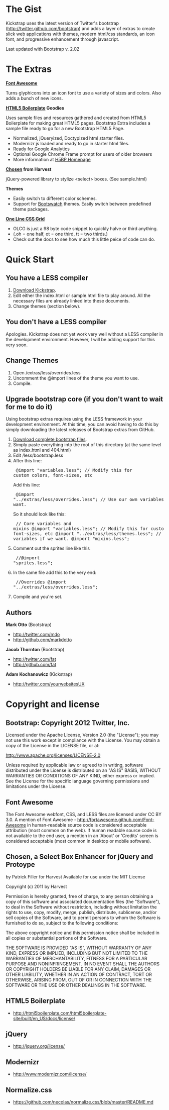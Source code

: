 The Gist
========

Kickstrap uses the latest version of Twitter's bootstrap (http://twitter.github.com/bootstrap) and adds a layer of extras to create slick web applications with themes, modern html/css standards, an icon font, and progressive enhancement through javascript.

Last updated with Bootstrap v. 2.02

The Extras
==========

**<a href="http://fortawesome.github.com/Font-Awesome/#">Font Awesome</a>**

Turns glyphicons into an icon font to use a variety of sizes and colors. Also adds a bunch of new icons.

**<a href="http://html5boilerplate.com/">HTML5 Boilerplate</a> Goodies**

Uses sample files and resources gathered and created from HTML5 Boilerplate for making great HTML5 pages. Bootstrap Extra includes a sample file ready to go for a new Bootstrap HTML5 Page.

+ Normalized, jQueryized, Doctypized html starter files.
+ Modernizr js loaded and ready to go in starter html files.
+ Ready for Google Analytics
+ Optional Google Chrome Frame prompt for users of older browsers
+ More information at <a href="http://html5boilerplate.com/">H5BP Homepage</a>

**<a href="http://harvesthq.github.com/chosen/">Chosen</a> from Harvest**

jQuery-powered library to stylize &lt;select&gt; boxes. (See sample.html)

**Themes**

+ Easily switch to different color schemes.
+ Support for <a href="http://bootswatch.com/">Bootswatch</a> themes. Easily switch between predefined theme packages.

**<a href="http://adamkochanowicz.com/oneline.html">One Line CSS Grid</a>**

+ OLCG is just a 98 byte code snippet to quickly halve or third anything.
+ (.oh = one half, ot = one third, tt = two thirds.)
+ Check out the docs to see how much this little peice of code can do.

Quick Start
===========

You have a LESS compiler
------------------------

1. <a href="https://github.com/ajkochanowicz/Kickstrap/zipball/master">Download Kickstrap</a>.
2. Edit either the index.html or sample.html file to play around. All the necessary files are already linked into these documents.
3. Change themes (section below).

You don't have a LESS compiler
------------------------------

Apologies. Kickstrap does not yet work very well without a LESS compiler in the development environment. However, I will be adding support for this very soon.

<span id="changethemes">Change Themes</span>
-------------

1. Open /extras/less/overrides.less
2. Uncomment the @import lines of the theme you want to use.
3. Compile.

Upgrade bootstrap core (if you don't want to wait for me to do it)
-------------------------------------------------------------------------

Using bootstrap extras requires using the LESS framework in your development environment. 
At this time, you can avoid having to do this by simply downloading the latest releases of Bootstrap extras from GitHub.

1. <a href="http://twitter.github.com/bootstrap">Download complete bootstrap files</a>.
2. Simply paste everything into the root of this directory (at the same level as index.html and 404.html)
3. Edit /less/bootstrap.less
4. After this line:<pre>
@import "variables.less"; // Modify this for custom colors, font-sizes, etc</pre>
Add this line: <pre>
@import "../extras/less/overrides.less"; // Use our own variables if we want.</pre>
So it should look like this:<pre>
// Core variables and mixins
@import "variables.less"; // Modify this for custom colors, font-sizes, etc
@import "../extras/less/themes.less"; // Use our own variables if we want.
@import "mixins.less";</pre>
5. Comment out the sprites line like this<pre>
//@import "sprites.less";</pre>
6. In the same file add this to the very end:<pre>
//Overrides
@import "../extras/less/overrides.less";</pre>
7. Compile and you're set.

Authors
-------

**Mark Otto** (Bootstrap)

+ http://twitter.com/mdo
+ http://github.com/markdotto

**Jacob Thornton** (Bootstrap)

+ http://twitter.com/fat
+ http://github.com/fat

**Adam Kochanowicz** (Kickstrap)

+ http://twitter.com/yourwebsitesUX

Copyright and license
=====================

Bootstrap: Copyright 2012 Twitter, Inc.
---------------------------------------

Licensed under the Apache License, Version 2.0 (the "License");
you may not use this work except in compliance with the License.
You may obtain a copy of the License in the LICENSE file, or at:

   http://www.apache.org/licenses/LICENSE-2.0

Unless required by applicable law or agreed to in writing, software
distributed under the License is distributed on an "AS IS" BASIS,
WITHOUT WARRANTIES OR CONDITIONS OF ANY KIND, either express or implied.
See the License for the specific language governing permissions and
limitations under the License.

Font Awesome
------------

The Font Awesome webfont, CSS, and LESS files are licensed under CC BY 3.0. A mention of Font Awesome - http://fortawesome.github.com/Font-Awesome in human-readable source code is considered acceptable attribution (most common on the web). If human readable source code is not available to the end user, a mention in an 'About' or 'Credits' screen is considered acceptable (most common in desktop or mobile software).

Chosen, a Select Box Enhancer for jQuery and Protoype
-----------------------------------------------------

by Patrick Filler for Harvest
Available for use under the MIT License

Copyright (c) 2011 by Harvest

Permission is hereby granted, free of charge, to any person obtaining a copy of this software and associated documentation files (the "Software"), to deal in the Software without restriction, including without limitation the rights to use, copy, modify, merge, publish, distribute, sublicense, and/or sell copies of the Software, and to permit persons to whom the Software is furnished to do so, subject to the following conditions:

The above copyright notice and this permission notice shall be included in all copies or substantial portions of the Software.

THE SOFTWARE IS PROVIDED "AS IS", WITHOUT WARRANTY OF ANY KIND, EXPRESS OR IMPLIED, INCLUDING BUT NOT LIMITED TO THE WARRANTIES OF MERCHANTABILITY, FITNESS FOR A PARTICULAR PURPOSE AND NONINFRINGEMENT. IN NO EVENT SHALL THE AUTHORS OR COPYRIGHT HOLDERS BE LIABLE FOR ANY CLAIM, DAMAGES OR OTHER LIABILITY, WHETHER IN AN ACTION OF CONTRACT, TORT OR OTHERWISE, ARISING FROM, OUT OF OR IN CONNECTION WITH THE SOFTWARE OR THE USE OR OTHER DEALINGS IN THE SOFTWARE.

HTML5 Boilerplate
-----------------

+ http://html5boilerplate.com/html5boilerplate-site/built/en_US/docs/license/

jQuery
------

+ http://jquery.org/license/

Modernizr
---------

+ http://www.modernizr.com/license/

Normalize.css
-------------

+ https://github.com/necolas/normalize.css/blob/master/README.md
